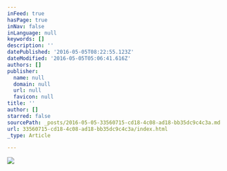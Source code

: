 ```yaml
---
inFeed: true
hasPage: true
inNav: false
inLanguage: null
keywords: []
description: ''
datePublished: '2016-05-05T08:22:55.123Z'
dateModified: '2016-05-05T05:06:41.616Z'
authors: []
publisher:
  name: null
  domain: null
  url: null
  favicon: null
title: ''
author: []
starred: false
sourcePath: _posts/2016-05-05-33560715-cd18-4c08-ad18-bb35dc9c4c3a.md
url: 33560715-cd18-4c08-ad18-bb35dc9c4c3a/index.html
_type: Article

---
```

![](https://the-grid-user-content.s3-us-west-2.amazonaws.com/a7f4c97c-9072-42d3-9e6d-13a8e6bdb524.jpg)